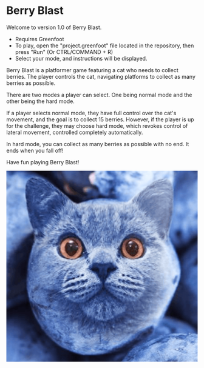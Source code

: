 # Berry Blast

Welcome to version 1.0 of Berry Blast.

- Requires Greenfoot
- To play, open the "project.greenfoot" file located in the repository, then press "Run" (Or CTRL/COMMAND + R)
- Select your mode, and instructions will be displayed.

Berry Blast is a platformer game featuring a cat who needs to collect berries. 
The player controls the cat, navigating platforms to collect as many berries as possible.

There are two modes a player can select. One being normal mode and the other being the hard mode.

If a player selects normal mode, they have full control over the cat's movement, and the goal is to collect 15 berries.
However, if the player is up for the challenge, they may choose hard mode, which revokes control of lateral movement, controlled completely automatically. 

In hard mode, you can collect as many berries as possible with no end. It ends when you fall off!

Have fun playing Berry Blast!


![CAT!](catblueberryhero.png)